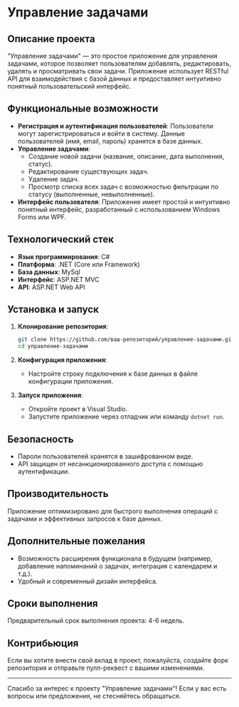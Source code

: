 # Управление задачами

## Описание проекта
"Управление задачами" — это простое приложение для управления задачами, которое позволяет пользователям добавлять, редактировать, удалять и просматривать свои задачи. Приложение использует RESTful API для взаимодействия с базой данных и предоставляет интуитивно понятный пользовательский интерфейс.

## Функциональные возможности
- **Регистрация и аутентификация пользователей**: Пользователи могут зарегистрироваться и войти в систему. Данные пользователей (имя, email, пароль) хранятся в базе данных.
- **Управление задачами**:
  - Создание новой задачи (название, описание, дата выполнения, статус).
  - Редактирование существующих задач.
  - Удаление задач.
  - Просмотр списка всех задач с возможностью фильтрации по статусу (выполненные, невыполненные).
- **Интерфейс пользователя**: Приложение имеет простой и интуитивно понятный интерфейс, разработанный с использованием Windows Forms или WPF.

## Технологический стек
- **Язык программирования**: C#
- **Платформа**: .NET (Core или Framework)
- **База данных**: MySql
- **Интерфейс**: ASP.NET MVC
- **API**: ASP.NET Web API

## Установка и запуск
1. **Клонирование репозитория**:
   ```bash
   git clone https://github.com/ваш-репозиторий/управление-задачами.git
   cd управление-задачами
   ```

2. **Конфигурация приложения**:
   - Настройте строку подключения к базе данных в файле конфигурации приложения.

3. **Запуск приложения**:
   - Откройте проект в Visual Studio.
   - Запустите приложение через отладчик или команду `dotnet run`.

## Безопасность
- Пароли пользователей хранятся в зашифрованном виде.
- API защищен от несанкционированного доступа с помощью аутентификации.

## Производительность
Приложение оптимизировано для быстрого выполнения операций с задачами и эффективных запросов к базе данных.

## Дополнительные пожелания
- Возможность расширения функционала в будущем (например, добавление напоминаний о задачах, интеграция с календарем и т.д.).
- Удобный и современный дизайн интерфейса.

## Сроки выполнения
Предварительный срок выполнения проекта: 4-6 недель.

## Контрибьюция
Если вы хотите внести свой вклад в проект, пожалуйста, создайте форк репозитория и отправьте пулл-реквест с вашими изменениями.

---

Спасибо за интерес к проекту "Управление задачами"! Если у вас есть вопросы или предложения, не стесняйтесь обращаться.